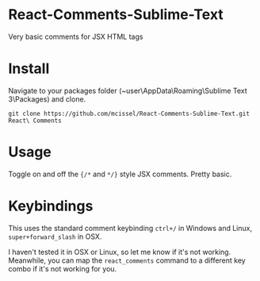 # React-Comments-Sublime-Text
Very basic comments for JSX HTML tags

Install
============

Navigate to your packages folder (~user\AppData\Roaming\Sublime Text 3\Packages) and clone.

`git clone https://github.com/mcissel/React-Comments-Sublime-Text.git React\ Comments`


Usage
============

Toggle on and off the `{/*` and `*/}` style JSX comments. Pretty basic.


Keybindings
============

This uses the standard comment keybinding `ctrl+/` in Windows and Linux, `super+forward_slash` in OSX.

I haven't tested it in OSX or Linux, so let me know if it's not working. Meanwhile, you can map the `react_comments` command to a different key combo if it's not working for you.
